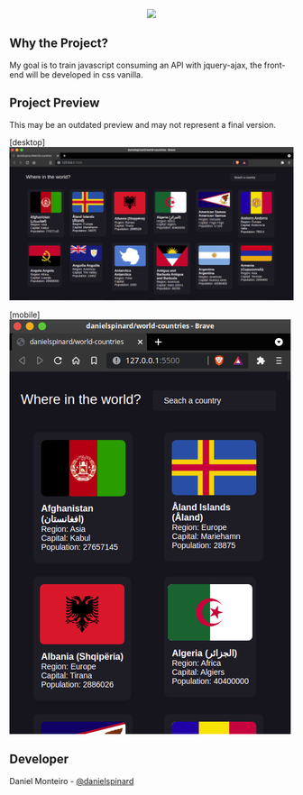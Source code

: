 <p align="center">
   <a
    href="https://www.codefactor.io/repository/github/danielspinard/world-countries">
        <img src="https://www.codefactor.io/repository/github/danielspinard/world-countries/badge"/>
    </a>
</p>

## Why the Project?

My goal is to train javascript consuming an API with jquery-ajax, the front-end will be developed in css vanilla.

## Project Preview
This may be an outdated preview and may not represent a final version.

[desktop]
![desktop index](./.github/previews/desktop-index.png)

[mobile]
![mobile index](./.github/previews/mobile-index.png)

## Developer

Daniel Monteiro - [@danielspinard](https://github.com/danielspinard)

